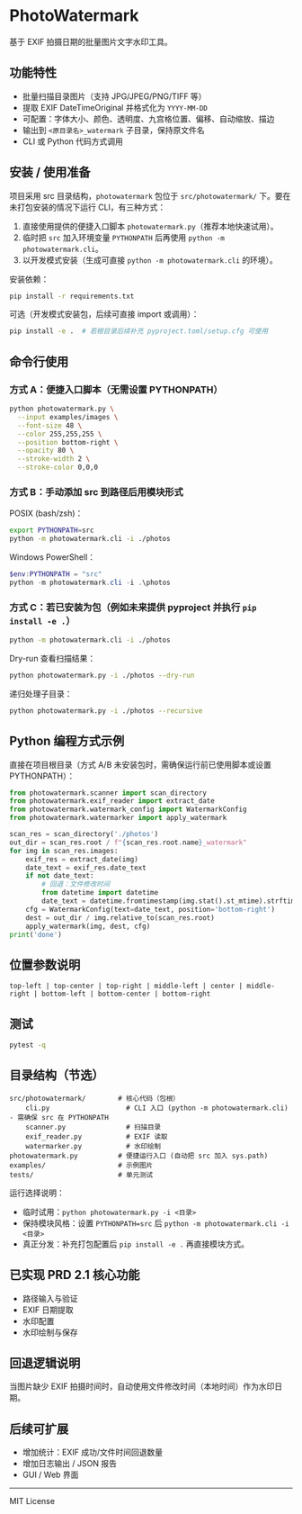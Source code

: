 # PhotoWatermark

基于 EXIF 拍摄日期的批量图片文字水印工具。

## 功能特性
- 批量扫描目录图片（支持 JPG/JPEG/PNG/TIFF 等）
- 提取 EXIF DateTimeOriginal 并格式化为 `YYYY-MM-DD`
- 可配置：字体大小、颜色、透明度、九宫格位置、偏移、自动缩放、描边
- 输出到 `<原目录名>_watermark` 子目录，保持原文件名
- CLI 或 Python 代码方式调用

## 安装 / 使用准备
项目采用 src 目录结构，`photowatermark` 包位于 `src/photowatermark/` 下。要在未打包安装的情况下运行 CLI，有三种方式：

1) 直接使用提供的便捷入口脚本 `photowatermark.py`（推荐本地快速试用）。
2) 临时把 `src` 加入环境变量 `PYTHONPATH` 后再使用 `python -m photowatermark.cli`。
3) 以开发模式安装（生成可直接 `python -m photowatermark.cli` 的环境）。

安装依赖：
```bash
pip install -r requirements.txt
```

可选（开发模式安装包，后续可直接 import 或调用）：
```bash
pip install -e .  # 若根目录后续补充 pyproject.toml/setup.cfg 可使用
```

## 命令行使用
### 方式 A：便捷入口脚本（无需设置 PYTHONPATH）
```bash
python photowatermark.py \
  --input examples/images \
  --font-size 48 \
  --color 255,255,255 \
  --position bottom-right \
  --opacity 80 \
  --stroke-width 2 \
  --stroke-color 0,0,0
```

### 方式 B：手动添加 src 到路径后用模块形式
POSIX (bash/zsh)：
```bash
export PYTHONPATH=src
python -m photowatermark.cli -i ./photos
```

Windows PowerShell：
```powershell
$env:PYTHONPATH = "src"
python -m photowatermark.cli -i .\photos
```

### 方式 C：若已安装为包（例如未来提供 pyproject 并执行 `pip install -e .`）
```bash
python -m photowatermark.cli -i ./photos
```

Dry-run 查看扫描结果：
```bash
python photowatermark.py -i ./photos --dry-run
```

递归处理子目录：
```bash
python photowatermark.py -i ./photos --recursive
```

## Python 编程方式示例
直接在项目根目录（方式 A/B 未安装包时，需确保运行前已使用脚本或设置 PYTHONPATH）：
```python
from photowatermark.scanner import scan_directory
from photowatermark.exif_reader import extract_date
from photowatermark.watermark_config import WatermarkConfig
from photowatermark.watermarker import apply_watermark

scan_res = scan_directory('./photos')
out_dir = scan_res.root / f"{scan_res.root.name}_watermark"
for img in scan_res.images:
	exif_res = extract_date(img)
	date_text = exif_res.date_text
	if not date_text:
		# 回退：文件修改时间
		from datetime import datetime
		date_text = datetime.fromtimestamp(img.stat().st_mtime).strftime('%Y-%m-%d')
	cfg = WatermarkConfig(text=date_text, position='bottom-right')
	dest = out_dir / img.relative_to(scan_res.root)
	apply_watermark(img, dest, cfg)
print('done')
```

## 位置参数说明
`top-left | top-center | top-right | middle-left | center | middle-right | bottom-left | bottom-center | bottom-right`

## 测试
```bash
pytest -q
```

## 目录结构（节选）
```
src/photowatermark/        # 核心代码（包根）
	cli.py                   # CLI 入口 (python -m photowatermark.cli) - 需确保 src 在 PYTHONPATH
	scanner.py               # 扫描目录
	exif_reader.py           # EXIF 读取
	watermarker.py           # 水印绘制
photowatermark.py          # 便捷运行入口 (自动把 src 加入 sys.path)
examples/                  # 示例图片
tests/                     # 单元测试
```

运行选择说明：
- 临时试用：`python photowatermark.py -i <目录>`
- 保持模块风格：设置 `PYTHONPATH=src` 后 `python -m photowatermark.cli -i <目录>`
- 真正分发：补充打包配置后 `pip install -e .` 再直接模块方式。

## 已实现 PRD 2.1 核心功能
- 路径输入与验证
- EXIF 日期提取
- 水印配置
- 水印绘制与保存

## 回退逻辑说明
当图片缺少 EXIF 拍摄时间时，自动使用文件修改时间（本地时间）作为水印日期。

## 后续可扩展
- 增加统计：EXIF 成功/文件时间回退数量
- 增加日志输出 / JSON 报告
- GUI / Web 界面

---
MIT License
